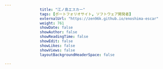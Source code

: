 ---
                title: "江ノ島エスカー"
                tags: [ポートフォリオサイト, ソフトウェア開発者]
                externalUrl: "https://zen96k.github.io/enoshima-escar"
                weight: 761
                showDate: false
                showAuthor: false
                showReadingTime: false
                showEdit: false
                showLikes: false
                showViews: false
                layoutBackgroundHeaderSpace: false
                ---

